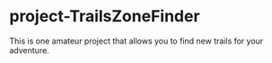 # project-TrailsZoneFinder
This is one amateur project that allows you to find new trails for your adventure.
